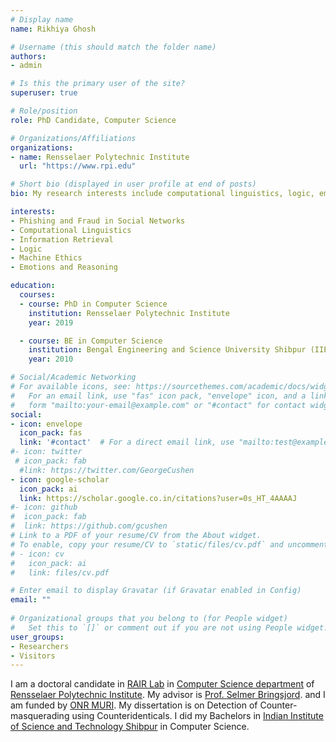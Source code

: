 ```yaml
---
# Display name
name: Rikhiya Ghosh

# Username (this should match the folder name)
authors:
- admin

# Is this the primary user of the site?
superuser: true

# Role/position
role: PhD Candidate, Computer Science

# Organizations/Affiliations
organizations:
- name: Rensselaer Polytechnic Institute
  url: "https://www.rpi.edu"

# Short bio (displayed in user profile at end of posts)
bio: My research interests include computational linguistics, logic, emotions and reasoning.

interests:
- Phishing and Fraud in Social Networks
- Computational Linguistics
- Information Retrieval
- Logic
- Machine Ethics
- Emotions and Reasoning

education:
  courses:
  - course: PhD in Computer Science
    institution: Rensselaer Polytechnic Institute
    year: 2019

  - course: BE in Computer Science
    institution: Bengal Engineering and Science University Shibpur (IIEST Shibpur)
    year: 2010

# Social/Academic Networking
# For available icons, see: https://sourcethemes.com/academic/docs/widgets/#icons
#   For an email link, use "fas" icon pack, "envelope" icon, and a link in the
#   form "mailto:your-email@example.com" or "#contact" for contact widget.
social:
- icon: envelope
  icon_pack: fas
  link: '#contact'  # For a direct email link, use "mailto:test@example.org".
#- icon: twitter
 # icon_pack: fab
  #link: https://twitter.com/GeorgeCushen
- icon: google-scholar
  icon_pack: ai
  link: https://scholar.google.co.in/citations?user=0s_HT_4AAAAJ
#- icon: github
#  icon_pack: fab
#  link: https://github.com/gcushen
# Link to a PDF of your resume/CV from the About widget.
# To enable, copy your resume/CV to `static/files/cv.pdf` and uncomment the lines below.  
# - icon: cv
#   icon_pack: ai
#   link: files/cv.pdf

# Enter email to display Gravatar (if Gravatar enabled in Config)
email: ""
  
# Organizational groups that you belong to (for People widget)
#   Set this to `[]` or comment out if you are not using People widget.  
user_groups:
- Researchers
- Visitors
---
```


I am a doctoral candidate in <a href="https://rair.cogsci.rpi.edu">RAIR Lab</a> in <a href="https://science.rpi.edu/computer-science">Computer Science department</a> of <a href="https://www.rpi.edu">Rensselaer Polytechnic Institute</a>. My advisor is <a href="http://homepages.rpi.edu/~brings/">Prof. Selmer Bringsjord</a>. and I am funded by <a href="https://rair.cogsci.rpi.edu/projects/muri/">ONR MURI</a>. My dissertation is on Detection of Counter-masquerading using Counteridenticals. I did my Bachelors in <a href="https://www.iiests.ac.in">Indian Institute of Science and Technology Shibpur</a> in Computer Science.
